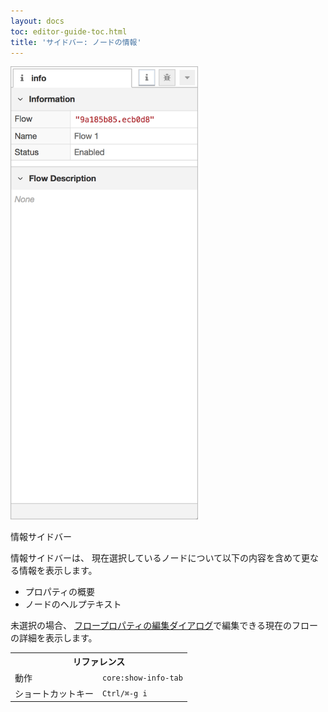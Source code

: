 ```yaml
---
layout: docs
toc: editor-guide-toc.html
title: 'サイドバー: ノードの情報'
---
```


<div style="width: 300px" class="figure align-right">
  <img src="../images/editor-sidebar-info.png" alt="Information Sidebar">
  <p class="caption">情報サイドバー</p>
</div>

情報サイドバーは、
現在選択しているノードについて以下の内容を含めて更なる情報を表示します。

 - プロパティの概要
 - ノードのヘルプテキスト

未選択の場合、
[フロープロパティの編集ダイアログ](../workspace/flows#editing-flow-properties)で編集できる現在のフローの詳細を表示します。

<table class="action-ref inline">
 <tr><th colspan="2">リファレンス</th></tr>
 <tr><td>動作</td><td><code>core:show-info-tab</code></td></tr>
 <tr><td>ショートカットキー</td><td><code>Ctrl/⌘-g i</code></td></tr>
</table>
